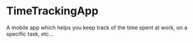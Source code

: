 # TimeTrackingApp
A mobile app which helps you keep track of the time spent at work, on a specific task, etc...
